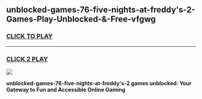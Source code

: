 
## unblocked-games-76-five-nights-at-freddy's-2-Games-Play-Unblocked-&-Free-vfgwg
<h3>
<a href="https://premium76.site?title=unblocked-games-76-five-nights-at-freddy's-2&ref=24A">CLICK TO PLAY</a></h3>
<hr>

<h3>
<a href="https://premium76.site?title=unblocked-games-76-five-nights-at-freddy's-2&ref=24A">CLICK 2 PLAY</a>
  
</h3>

<a href="https://premium76.site?title=unblocked-games-76-five-nights-at-freddy's-2&ref=24A"><img src="https://clearcache.store/games.png"></a>


**unblocked-games-76-five-nights-at-freddy's-2 games unblocked: Your Gateway to Fun and Accessible Online Gaming**
